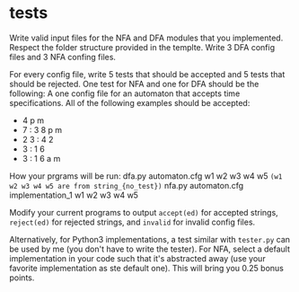 # tests
Write valid input files for the NFA and DFA modules that you implemented.
Respect the folder structure provided in the templte. Write 3 DFA config files and 3 NFA confing files.

For every config file, write 5 tests that should be accepted and 5 tests that should be rejected. 
One test for NFA and one for DFA should be the following: 
A one config file for an automaton that accepts time  specifications. All  of  the  following examples should be accepted:
- 4 p m
- 7 : 3 8 p m
- 2 3 : 4 2
- 3 : 1 6 
- 3 : 1 6 a m


How your prgrams will be run:
dfa.py automaton.cfg w1 w2 w3 w4 w5 `(w1 w2 w3 w4 w5 are from string_{no_test})`
nfa.py automaton.cfg implementation_1 w1 w2 w3 w4 w5

Modify your current programs to output `accept(ed)` for accepted strings, `reject(ed)` for rejected strings, and `invalid` for invalid config files.

Alternatively, for Python3 implementations, a test similar with `tester.py` can be used by me (you don't have to write the tester). For NFA, select a default implementation in your code such that it's abstracted away (use your favorite implementation as ste default one). This will bring you 0.25 bonus points.
